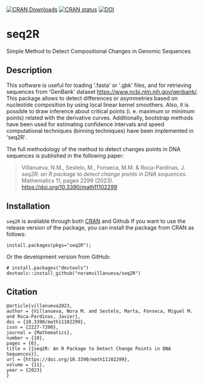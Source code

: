 <!-- badges: start -->
[![CRAN Downloads](https://cranlogs.r-pkg.org/badges/grand-total/seq2R)](https://cran.r-project.org/package=seq2R)
[![CRAN status](https://www.r-pkg.org/badges/version/seq2R)](https://cran.r-project.org/package=seq2R)
[![DOI](https://zenodo.org/badge/866501652.svg)](https://doi.org/10.5281/zenodo.13889992)
<!-- badges: end -->

# seq2R
Simple Method to Detect Compositional Changes in Genomic Sequences

## Description
This software is useful for loading '.fasta' or '.gbk' files, and for retrieving sequences from 'GenBank' dataset <https://www.ncbi.nlm.nih.gov/genbank/>. This package allows  to detect differences or asymmetries based on nucleotide composition by using local linear kernel smoothers. Also, it is possible to draw inference about critical points (i. e. maximum or minimum points) related with the derivative curves. Additionally, bootstrap methods have been used  for estimating confidence intervals and speed computational techniques (binning techniques) have been implemented in 'seq2R'.

The full methodology of the method to detect changes points in DNA sequences is 
published in the following paper:
> Villanueva, N.M., Sestelo, M., Fonseca, M.M. & Roca-Pardinas, J. _seq2R: an R package to detect change points in DNA sequences_. Mathematics 11, pages 2299 (2023). https://doi.org/10.3390/math11102299


## Installation 
```seq2R``` is available through both [CRAN](https://cran.r-project.org/) and Github
If you want to use the release version of the package, you can install the package from CRAN as follows:
```
install.packages(pkgs="seq2R");
```


Or the development version from GitHub:
```
# install.packages("devtools")
devtools::install_github("noramvillanueva/seq2R")
```

## Citation

```
@article{villanueva2023,
author = {Villanueva, Nora M. and Sestelo, Marta, Fonseca, Miguel M. and Roca-Pardinas, Javier},
doi = {10.3390/math11102299},
issn = {2227-7390},
journal = {Mathematics},
number = {10},
pages = {6},
title = {{seq2R: An R Package to Detect Change Points in DNA Sequences}},
url = {https://doi.org/10.3390/math11102299},
volume = {11},
year = {2023}
}
``` 
